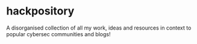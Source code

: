 # hackpository
A disorganised collection of all my work, ideas and resources in context to popular cybersec communities and blogs!
